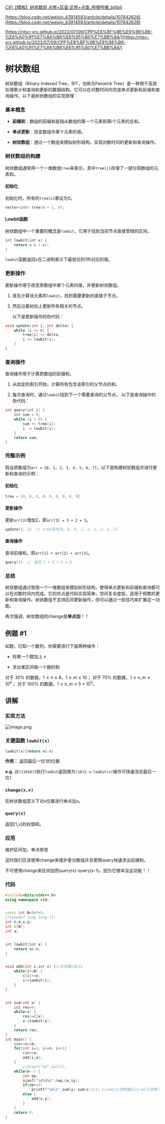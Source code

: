 [C81【模板】树状数组 点修+区查 区修+点查_哔哩哔哩_bilibili](https://www.bilibili.com/video/BV17N4y1x7c6/?spm_id_from=333.999.0.0)


[https://blog.csdn.net/weixin_43914593/article/details/107842628](https://blog.csdn.net/weixin_43914593/article/details/107842628)

[https://ntsc-yrx.github.io/2022/07/09/CPP%E8%BF%9B%E9%98%B6-%E6%A0%91%E7%8A%B6%E6%95%B0%E7%BB%84/](https://ntsc-yrx.github.io/2022/07/09/CPP%E8%BF%9B%E9%98%B6-%E6%A0%91%E7%8A%B6%E6%95%B0%E7%BB%84/)

# 树状数组

树状数组（Binary Indexed Tree，BIT，也称为Fenwick Tree）是一种用于高效处理累计和查询和更新的数据结构。它可以在对数时间内完成单点更新和前缀和查询操作。以下是树状数组的实现原理：

### 基本概念

- **前缀和**：数组的前缀和是指从数组的第一个元素到第i个元素的总和。

- **单点更新**：改变数组中某个元素的值。

- **树状数组**：通过一个数组来模拟树形结构，实现对数时间的更新和查询操作。

### 树状数组的构建

树状数组通常用一个一维数组`tree`来表示，其中`tree[i]`存储了一部分原数组的元素和。

#### 初始化

初始化时，所有的`tree[i]`都设为0。

```C++
vector<int> tree(n + 1, 0);
```

#### Lowbit函数

树状数组中一个重要的概念是`lowbit`，它用于找到当前节点直接管辖的区间。

```C++
int lowbit(int x) {
    return x & (-x);
}
```

`lowbit`函数返回`x`在二进制表示下最低位的1所对应的值。

### 更新操作

更新操作用于改变原数组中某个元素的值，并更新树状数组。

1. 首先计算该元素的`lowbit`，找到需要更新的直接子节点。

2. 然后沿着树向上更新所有相关的节点。

    以下是更新操作的伪代码：

```C++
void update(int i, int delta) {
    while (i <= n) {
        tree[i] += delta;
        i += lowbit(i);
    }
}
```

### 查询操作

查询操作用于计算原数组的前缀和。

1. 从给定的索引开始，计算所有包含该索引的父节点的和。

2. 每次查询时，通过`lowbit`找到下一个需要查询的父节点。
以下是查询操作的伪代码：

```C++
int query(int i) {
    int sum = 0;
    while (i > 0) {
        sum += tree[i];
        i -= lowbit(i);
    }
    return sum;
}
```

### 完整示例

假设原数组为`arr = [0, 1, 2, 3, 4, 5, 6, 7]`，以下是构建树状数组并进行更新和查询的示例：

#### 初始化

```C++
tree = [0, 0, 0, 0, 0, 0, 0, 0, 0]
```

#### 更新操作

更新`arr[3]`增加2，即`arr[3] = 3 + 2 = 5`。

```C++
update(3, 2)  // tree变为[0, 0, 0, 1, 1, 1, 2, 2, 2]
```

#### 查询操作

查询前缀和，即`arr[1] + arr[2] + arr[3]`。

```C++
query(3)  // 返回 1 + 2 + 5 = 8
```

### 总结

树状数组通过使用一个一维数组来模拟树形结构，使得单点更新和前缀和查询都可以在对数时间内完成。它的优点是代码实现简单，空间复杂度低，适用于频繁的更新和查询操作。树状数组不支持区间更新操作，但可以通过一些技巧来扩展这一功能。

再次强调，树状数组的change是**单点加**！！

## 例题 #1

如题，已知一个数列，你需要进行下面两种操作：

- 将某一个数加上 $x$

- 求出某区间每一个数的和

对于 $30\%$ 的数据，$1 \le n \le 8$，$1\le m \le 10$；
对于 $70\%$ 的数据，$1\le n,m \le 10^4$；
对于 $100\%$ 的数据，$1\le n,m \le 5\times 10^5$。

## 讲解

### 实现方法

![image.png](树状数组/image.png)

### 关键函数 `lowbit(x)`

```C++
lowbit(x){return x&-x}
```

**作用：** 返回最后一位1的位置

**e.g.** 对`(11010)2`执行`lowbit`返回值为`(10)2`.
`x-lowbit(x)`操作可快速消去最后一位1

### `change(x,v)`

在树状数组意义下对x位置进行单点加v。

### `query(x)`

返回[1,x]的权值和。

### 应用

维护区间加，单点修改

这时我们应该使用change来维护差分数组并且使用query快速求出前缀和。

不可使用change来区间加而query(x)-query(x-1)，因为它根本没这功能！！

### 代码

```C++
#include<bits/stdc++.h>
using namespace std;


const int N=5e5+5;
//typedef long long ll;
int n,m,x,y;
int c[N];
int a;


int lowbit(int x) {
	return x&-x;
}


void add(int i,int x) {//在位置i加上x
	while(i<=N) {
		c[i]+=x;
		i+=lowbit(i);
	}
}


int sum(int x) {
	int res=0;
	while(x) {
		res+=c[x];
		x-=lowbit(x);
	}
	return res;
}
int main() {
	cin>>n>>m;
	for(int i=1; i<=n; i++){
		cin>>a;
		add(i,a);
	}
		//scanf("%d",&a[i]);
	while(m--) {
		int op;
		scanf("%d%d%d",&op,&x,&y);
		if(op==2)
			printf("%d\n",sum(y)-sum(x-1));	//sum(i)求的是a[i]~a[1]的和！！
		else {
			add(x,y);
		}
	}
	return 0;
}
```

